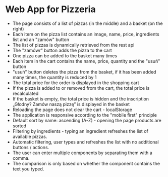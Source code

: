 # Web App for Pizzeria


* The page consists of a list of pizzas (in the middle) and a basket (on the right)
* Each item on the pizza list contains an image, name, price, ingredients list and an "zamów" button
* The list of pizzas is dynamically retrieved from the rest api
* The "zamówr" button adds the pizza to the cart
* One pizza can be added to the basket many times
* Each item in the cart contains the name, price, quantity and the "usuń" button
* "usuń" button deletes the pizza from the basket, if it has been added many times, the quantity is reduced by 1
* The total price for the order is displayed in the shopping cart
* If the pizza is added to or removed from the cart, the total price is recalculated
* If the basket is empty, the total price is hidden and the inscription „Głodny? Zamów naszą pizzę” is displayed in the basket
* Reloading the page does not clear the cart - localStorage
* The application is responsive according to the "mobile first" principle
* Default sort by name: ascending (A-Z) - opening the page products are sorted
* Filtering by ingredients - typing an ingredient refreshes the list of available pizzas.
* Automatic filtering, user types and refreshes the list with no additional buttons / actions.
* The user can enter multiple components by separating them with a comma. 
* The comparison is only based on whether the component contains the text you typed.
